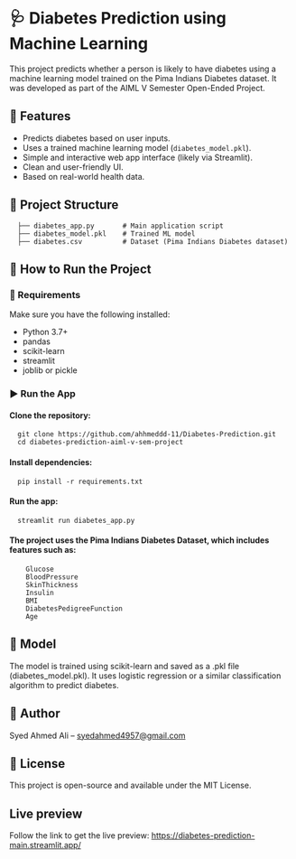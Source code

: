 # 🩺 Diabetes Prediction using Machine Learning

This project predicts whether a person is likely to have diabetes using a machine learning model trained on the Pima Indians Diabetes dataset. It was developed as part of the AIML V Semester Open-Ended Project.

## 📌 Features

- Predicts diabetes based on user inputs.
- Uses a trained machine learning model (`diabetes_model.pkl`).
- Simple and interactive web app interface (likely via Streamlit).
- Clean and user-friendly UI.
- Based on real-world health data.

## 📂 Project Structure

      ├── diabetes_app.py       # Main application script
      ├── diabetes_model.pkl    # Trained ML model 
      ├── diabetes.csv          # Dataset (Pima Indians Diabetes dataset) 


## 🚀 How to Run the Project

### 🔧 Requirements

Make sure you have the following installed:

- Python 3.7+
- pandas
- scikit-learn
- streamlit
- joblib or pickle

### ▶️ Run the App

#### Clone the repository:
      git clone https://github.com/ahhmeddd-11/Diabetes-Prediction.git
      cd diabetes-prediction-aiml-v-sem-project

#### Install dependencies:
      pip install -r requirements.txt
   
#### Run the app:
      streamlit run diabetes_app.py
   
   
#### The project uses the Pima Indians Diabetes Dataset, which includes features such as:
        Glucose
        BloodPressure
        SkinThickness
        Insulin
        BMI
        DiabetesPedigreeFunction
        Age
        
## 🤖 Model
The model is trained using scikit-learn and saved as a .pkl file (diabetes_model.pkl). It uses logistic regression or a similar classification algorithm to predict diabetes.

## 📌 Author
Syed Ahmed Ali – syedahmed4957@gmail.com

## 📝 License
This project is open-source and available under the MIT License.

## Live preview
Follow the link to get the live preview: https://diabetes-prediction-main.streamlit.app/
